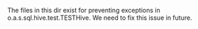 The files in this dir exist for preventing exceptions in o.a.s.sql.hive.test.TESTHive.
We need to fix this issue in future.


